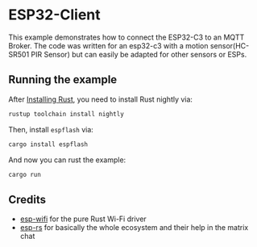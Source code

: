 # ESP32-Client

This example demonstrates how to connect the ESP32-C3 to an MQTT Broker. 
The code was written for an esp32-c3 with a motion sensor(HC-SR501 PIR Sensor) but can easily be adapted for 
other sensors or ESPs.

## Running the example
After [Installing Rust](https://rustup.rs/), you need to install Rust nightly via:
```bash
rustup toolchain install nightly
```

Then, install `espflash` via:
```bash
cargo install espflash
```
And now you can rust the example:
```bash
cargo run
```

## Credits
- [esp-wifi](https://github.com/esp-rs/esp-wifi) for the pure Rust Wi-Fi driver
- [esp-rs](https://github.com/esp-rs/) for basically the whole ecosystem and their help in the matrix chat